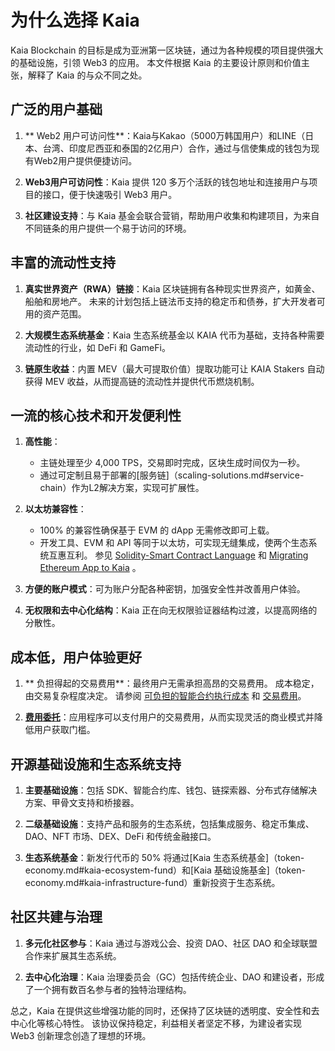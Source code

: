 # 为什么选择 Kaia

Kaia Blockchain 的目标是成为亚洲第一区块链，通过为各种规模的项目提供强大的基础设施，引领 Web3 的应用。 本文件根据 Kaia 的主要设计原则和价值主张，解释了 Kaia 的与众不同之处。

## 广泛的用户基础

1. \*\* Web2 用户可访问性\*\*：Kaia与Kakao（5000万韩国用户）和LINE（日本、台湾、印度尼西亚和泰国的2亿用户）合作，通过与信使集成的钱包为现有Web2用户提供便捷访问。

2. **Web3用户可访问性**：Kaia 提供 120 多万个活跃的钱包地址和连接用户与项目的接口，便于快速吸引 Web3 用户。

3. **社区建设支持**：与 Kaia 基金会联合营销，帮助用户收集和构建项目，为来自不同链条的用户提供一个易于访问的环境。

## 丰富的流动性支持

1. **真实世界资产（RWA）链接**：Kaia 区块链拥有各种现实世界资产，如黄金、船舶和房地产。 未来的计划包括上链法币支持的稳定币和债券，扩大开发者可用的资产范围。

2. **大规模生态系统基金**：Kaia 生态系统基金以 KAIA 代币为基础，支持各种需要流动性的行业，如 DeFi 和 GameFi。

3. **链原生收益**：内置 MEV（最大可提取价值）提取功能可让 KAIA Stakers 自动获得 MEV 收益，从而提高链的流动性并提供代币燃烧机制。

## 一流的核心技术和开发便利性

1. **高性能**：
   - 主链处理至少 4,000 TPS，交易即时完成，区块生成时间仅为一秒。
   - 通过可定制且易于部署的[服务链]（scaling-solutions.md#service-chain）作为<LinkWithTooltip tooltip="L2 (level 2) blockchains act as an additional<br />  layer that helps the main blockchain handle<br />  more transactions more efficiently.">L2</LinkWithTooltip>解决方案，实现可扩展性。

2. **以太坊兼容性**：
   - 100% 的兼容性确保基于 EVM 的 dApp 无需修改即可上载。
   - 开发工具、EVM 和 API 等同于以太坊，可实现无缝集成，使两个生态系统互惠互利。 参见 [Solidity-Smart Contract Language](../build/smart-contracts/solidity-smart-contract-language.md) 和 [Migrating Ethereum App to Kaia](../build/tutorials/migrating-ethereum-app-to-kaia.mdx) 。

3. **方便的账户模式**：可为账户分配各种密钥，加强安全性并改善用户体验。

4. **无权限和去中心化结构**：Kaia 正在向无权限验证器结构过渡，以提高网络的分散性。

## 成本低，用户体验更好

1. \*\* 负担得起的交易费用\*\*：最终用户无需承担高昂的交易费用。 成本稳定，由交易复杂程度决定。 请参阅 [可负担的智能合约执行成本](computation/kaia-smart-contract.md#affordable-smart-contract-execution-cost) 和 [交易费用](transaction-fees/transaction-fees.md)。

2. **[费用委托](./transactions/transactions.md#fee-delegation)**：应用程序可以支付用户的交易费用，从而实现灵活的商业模式并降低用户获取门槛。

## 开源基础设施和生态系统支持

1. **主要基础设施**：包括 SDK、智能合约库、钱包、链探索器、分布式存储解决方案、甲骨文支持和桥接器。

2. **二级基础设施**：支持产品和服务的生态系统，包括集成服务、稳定币集成、DAO、NFT 市场、DEX、DeFi 和传统金融接口。

3. **生态系统基金**：新发行代币的 50% 将通过[Kaia 生态系统基金]（token-economy.md#kaia-ecosystem-fund）和[Kaia 基础设施基金]（token-economy.md#kaia-infrastructure-fund）重新投资于生态系统。

## 社区共建与治理

1. **多元化社区参与**：Kaia 通过与游戏公会、投资 DAO、社区 DAO 和全球联盟合作来扩展其生态系统。

2. **去中心化治理**：Kaia 治理委员会（GC）包括传统企业、DAO 和建设者，形成了一个拥有数百名参与者的独特治理结构。

总之，Kaia 在提供这些增强功能的同时，还保持了区块链的透明度、安全性和去中心化等核心特性。 该协议保持稳定，利益相关者坚定不移，为建设者实现 Web3 创新理念创造了理想的环境。

